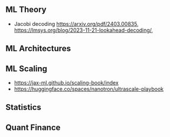 ## ML Theory
- Jacobi decoding https://arxiv.org/pdf/2403.00835, https://lmsys.org/blog/2023-11-21-lookahead-decoding/, 
## ML Architectures

## ML Scaling
- https://jax-ml.github.io/scaling-book/index
- https://huggingface.co/spaces/nanotron/ultrascale-playbook

## Statistics

## Quant Finance




